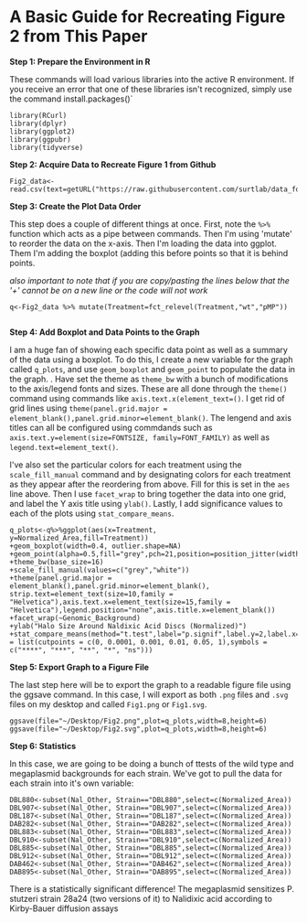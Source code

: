 # A Basic Guide for Recreating Figure 2 from This Paper

**Step 1: Prepare the Environment in R**

These commands will load various libraries into the active R environment. If you receive an error that one of these libraries isn't recognized, simply use the command install.packages()`

```
library(RCurl)
library(dplyr)
library(ggplot2)
library(ggpubr)
library(tidyverse)
```

**Step 2: Acquire Data to Recreate Figure 1 from Github**

```
Fig2_data<-read.csv(text=getURL("https://raw.githubusercontent.com/surtlab/data_for_figures/master/Final_Data_Overlay_All_together.csv"))
```
**Step 3: Create the Plot Data Order**

This step does a couple of different things at once. First, note the `%>%` function which acts as a pipe between commands. Then I'm using 'mutate' to reorder the data on the x-axis. Then I'm loading the data into ggplot. Them I'm adding the boxplot (adding this before points so that it is behind points. 

*also important to note that if you are copy/pasting the lines below that the '+' cannot be on a new line or the code will not work*

```
q<-Fig2_data %>% mutate(Treatment=fct_relevel(Treatment,"wt","pMP"))


```

**Step 4: Add Boxplot and Data Points to the Graph**

I am a huge fan of showing each specific data point as well as a summary of the data using a boxplot. To do this, I create a new variable for the graph called `q_plots`, and use `geom_boxplot` and `geom_point` to populate the data in the graph. 
. 
Have set the theme as `theme_bw` with a bunch of modifications to the axis/legend fonts and sizes. These are all done through the `theme()` command using commands like `axis.text.x(element_text=()`. I get rid of grid lines using `theme(panel.grid.major = element_blank(),panel.grid.minor=element_blank()`. The lengend and axis titles can all be configured using commdands such as `axis.text.y=element(size=FONTSIZE, family=FONT_FAMILY)` as well as `legend.text=element_text()`.

I've also set the particular colors for each treatment using the `scale_fill_manual` command and by designating colors for each treatment as they appear after the reordering from above. Fill for this is set in the `aes` line above.
Then I use `facet_wrap` to bring together the data into one grid, and label the Y axis title using `ylab()`.
Lastly, I add significance values to each of the plots using `stat_compare_means`.

```
q_plots<-q%>%ggplot(aes(x=Treatment, y=Normalized_Area,fill=Treatment))
+geom_boxplot(width=0.4, outlier.shape=NA)
+geom_point(alpha=0.5,fill="grey",pch=21,position=position_jitter(width=0.11))
+theme_bw(base_size=16)
+scale_fill_manual(values=c("grey","white"))
+theme(panel.grid.major = element_blank(),panel.grid.minor=element_blank(), strip.text=element_text(size=10,family = "Helvetica"),axis.text.x=element_text(size=15,family = "Helvetica"),legend.position="none",axis.title.x=element_blank())
+facet_wrap(~Genomic_Background)
+ylab("Halo Size Around Naldixic Acid Discs (Normalized)")
+stat_compare_means(method="t.test",label="p.signif",label.y=2,label.x=0.75,size=5.,symnum.args = list(cutpoints = c(0, 0.0001, 0.001, 0.01, 0.05, 1),symbols = c("****", "***", "**", "*", "ns")))
```
**Step 5: Export Graph to a Figure File**

The last step here will be to export the graph to a readable figure file using the ggsave command. In this case, I will export as both `.png` files and `.svg` files on my desktop and called `Fig1.png` or `Fig1.svg`.

```
ggsave(file="~/Desktop/Fig2.png",plot=q_plots,width=8,height=6)
ggsave(file="~/Desktop/Fig2.svg",plot=q_plots,width=8,height=6)
```


**Step 6: Statistics**

In this case, we are going to be doing a bunch of ttests of the wild type and megaplasmid backgrounds for each strain. We've got to pull the data for each strain into it's own variable:

```
DBL880<-subset(Nal_Other, Strain=="DBL880",select=c(Normalized_Area))
DBL907<-subset(Nal_Other, Strain=="DBL907",select=c(Normalized_Area))
DBL187<-subset(Nal_Other, Strain=="DBL187",select=c(Normalized_Area))
DAB282<-subset(Nal_Other, Strain=="DAB282",select=c(Normalized_Area))
DBL883<-subset(Nal_Other, Strain=="DBL883",select=c(Normalized_Area))
DBL910<-subset(Nal_Other, Strain=="DBL910",select=c(Normalized_Area))
DBL885<-subset(Nal_Other, Strain=="DBL885",select=c(Normalized_Area))
DBL912<-subset(Nal_Other, Strain=="DBL912",select=c(Normalized_Area))
DAB462<-subset(Nal_Other, Strain=="DAB462",select=c(Normalized_Area))
DAB895<-subset(Nal_Other, Strain=="DAB895",select=c(Normalized_Area))

```
There is a statistically significant difference! The megaplasmid sensitizes P. stutzeri strain 28a24 (two versions of it) to Nalidixic acid according to Kirby-Bauer diffusion assays
